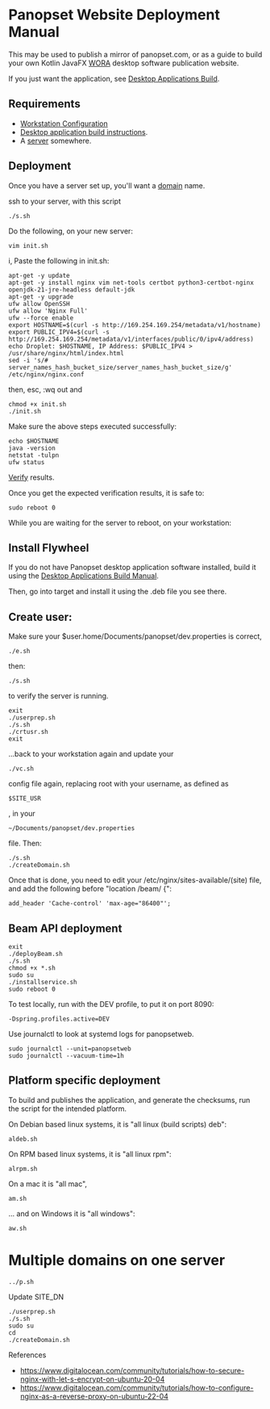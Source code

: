 # Panopset Website Deployment Manual

This may be used to publish a mirror of panopset.com, or as a guide to build your own Kotlin JavaFX
[WORA](https://en.wikipedia.org/wiki/Write_once,_run_anywhere) desktop software publication website.

If you just want the application, see [Desktop Applications Build](build.md).

## Requirements

* [Workstation Configuration](workstation.md)
* [Desktop application build instructions](build.md).
* A [server](server.md) somewhere.


## Deployment

Once you have a server set up, you'll want a [domain](https://domains.squarespace.com) name.

ssh to your server, with this script

    ./s.sh

Do the following, on your new server:


    vim init.sh


i, Paste the following in init.sh:


    apt-get -y update
    apt-get -y install nginx vim net-tools certbot python3-certbot-nginx openjdk-21-jre-headless default-jdk
    apt-get -y upgrade
    ufw allow OpenSSH
    ufw allow 'Nginx Full'
    ufw --force enable
    export HOSTNAME=$(curl -s http://169.254.169.254/metadata/v1/hostname)
    export PUBLIC_IPV4=$(curl -s http://169.254.169.254/metadata/v1/interfaces/public/0/ipv4/address)
    echo Droplet: $HOSTNAME, IP Address: $PUBLIC_IPV4 > /usr/share/nginx/html/index.html
    sed -i 's/# server_names_hash_bucket_size/server_names_hash_bucket_size/g' /etc/nginx/nginx.conf

then, esc, :wq out and

    chmod +x init.sh
    ./init.sh


Make sure the above steps executed successfully:


    echo $HOSTNAME
    java -version
    netstat -tulpn
    ufw status


[Verify](./verify.md) results.


Once you get the expected verification results, it is safe to:


    sudo reboot 0


While you are waiting for the server to reboot, on your workstation:

## Install Flywheel


If you do not have Panopset desktop application software installed, 
build it using the [Desktop Applications Build Manual](build.md).


Then, go into target and install it using the .deb file you see there.


## Create user:

Make sure your $user.home/Documents/panopset/dev.properties is correct, 

    ./e.sh

then:

    ./s.sh

to verify the server is running.

    exit
    ./userprep.sh
    ./s.sh
    ./crtusr.sh
    exit


...back to your workstation again and update your


    ./vc.sh


config file again, replacing root with your username, as defined as 


    $SITE_USR


, in your 


    ~/Documents/panopset/dev.properties


file. Then:


    ./s.sh
    ./createDomain.sh


Once that is done, you need to edit your /etc/nginx/sites-available/(site) file,
and add the following before "location /beam/ {":


    add_header 'Cache-control' 'max-age="86400"';


## Beam API deployment


    exit
    ./deployBeam.sh
    ./s.sh
    chmod +x *.sh
    sudo su
    ./installservice.sh
    sudo reboot 0

To test locally, run with the DEV profile, to put it on port 8090:


    -Dspring.profiles.active=DEV
	

Use journalctl to look at systemd logs for panopsetweb.


    sudo journalctl --unit=panopsetweb
	sudo journalctl --vacuum-time=1h


## Platform specific deployment

To build and publishes the application, and generate the checksums, 
run the script for the intended platform.

On Debian based linux systems, it is "all linux (build scripts) deb":

    aldeb.sh

On RPM based linux systems, it is "all linux rpm":

    alrpm.sh

On a mac it is "all mac",


    am.sh


... and on Windows it is "all windows":


    aw.sh


# Multiple domains on one server


    ../p.sh


Update SITE_DN


    ./userprep.sh
    ./s.sh
    sudo su
    cd
    ./createDomain.sh



    

References


* https://www.digitalocean.com/community/tutorials/how-to-secure-nginx-with-let-s-encrypt-on-ubuntu-20-04
* https://www.digitalocean.com/community/tutorials/how-to-configure-nginx-as-a-reverse-proxy-on-ubuntu-22-04



